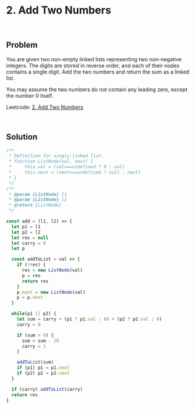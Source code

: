 # 2. Add Two Numbers

&nbsp;

## Problem

You are given two non-empty linked lists representing two non-negative integers. The digits are stored in reverse order, and each of their nodes contains a single digit. Add the two numbers and return the sum as a linked list.

You may assume the two numbers do not contain any leading zero, except the number 0 itself.

Leetcode: [2. Add Two Numbers](https://leetcode.com/problems/add-two-numbers/)

&nbsp;

## Solution

```js
/**
 * Definition for singly-linked list.
 * function ListNode(val, next) {
 *     this.val = (val===undefined ? 0 : val)
 *     this.next = (next===undefined ? null : next)
 * }
 */
/**
 * @param {ListNode} l1
 * @param {ListNode} l2
 * @return {ListNode}
 */

const add = (l1, l2) => {
  let p1 = l1
  let p2 = l2
  let res = null
  let carry = 0
  let p

  const addToList = val => {
    if (!res) {
      res = new ListNode(val)
      p = res
      return res
    }
    p.next = new ListNode(val)
    p = p.next
  }

  while(p1 || p2) {
    let sum = carry + (p1 ? p1.val : 0) + (p2 ? p2.val : 0)
    carry = 0

    if (sum > 9) {
      sum = sum - 10
      carry = 1
    }

    addToList(sum)
    if (p1) p1 = p1.next
    if (p2) p2 = p2.next
  }

  if (carry) addToList(carry)
  return res
}
```
